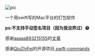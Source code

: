 ![pic](https://static01.imgkr.com/temp/5c72d4df14844960a449af6b73abc36f.png)

一个用swift写的Mac平台的打包软件

**ps:不支持手动签名项目（因为我没弄过）😁**

感谢[aaaaa893215155](https://github.com/aaaaa893215155)的[文章](https://juejin.cn/post/6970958512557916190#heading-10)

感谢[QiuZhiFei](https://github.com/QiuZhiFei)的开源项目[
swift-commands](https://github.com/QiuZhiFei/swift-commands)


